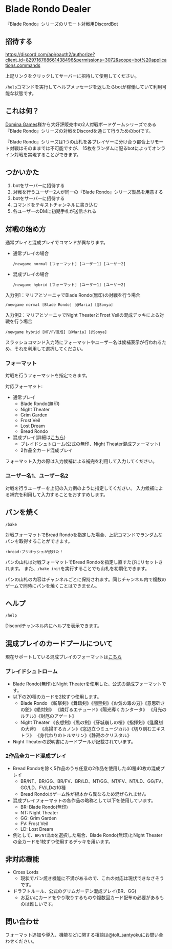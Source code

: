 # Blade Rondo Dealer
『Blade Rondo』シリーズのリモート対戦用DiscordBot

## 招待する
https://discord.com/api/oauth2/authorize?client_id=829716768661438496&permissions=3072&scope=bot%20applications.commands

上記リンクをクリックしてサーバーに招待して使用してください。

`/help`コマンドを実行してヘルプメッセージを返したらbotが稼働していて利用可能な状態です。

## これは何？
[Domina Games](https://www.dominagames.com/)様から大好評販売中の2人対戦ボードゲームシリーズである
『Blade Rondo』シリーズの対戦をDiscordを通じて行うためのbotです。

『Blade Rondo』シリーズは1つの山札を各プレイヤーに分け合う都合上リモート対戦はそのままでは不可能ですが、
15枚をランダムに配るbotによってオンライン対戦を実現することができます。


## つかいかた
1. botをサーバーに招待する
1. 対戦を行うユーザー2人が同一の『Blade Rondo』シリーズ製品を用意する
1. botをサーバーに招待する
1. コマンドをテキストチャンネルに書き込む
1. 各ユーザーのDMに初期手札が送信される

## 対戦の始め方
通常プレイと混成プレイでコマンドが異なります。

- 通常プレイの場合
  ```
  /newgame normal [フォーマット] [ユーザー1] [ユーザー2]
  ```
- 混成プレイの場合
  ```
  /newgame hybrid [フォーマット] [ユーザー1] [ユーザー2]
  ```

入力例1：マリアとソーニャでBlade Rondo(無印)の対戦を行う場合  
```
/newgame normal [Blade Rondo] [@Maria] [@Sonya]
```  
入力例2：マリアとソーニャでNight TheaterとFrost Veilの混成デッキによる対戦を行う場合  
```
/newgame hybrid [NT/FV混成] [@Maria] [@Sonya]
```  
スラッシュコマンド入力時にフォーマットやユーザー名は候補表示が行われるため、それを利用して選択してください。

### フォーマット
対戦を行うフォーマットを指定できます。

対応フォーマット: 
- 通常プレイ
  - Blade Rondo(無印)  
  - Night Theater  
  - Grim Garden  
  - Frost Veil  
  - Lost Dream  
  - Bread Rondo  
- 混成プレイ(詳細は[こちら](#混成プレイのカードプールについて))
  - ブレイドシュトローム(公式の無印、Night Theater混成フォーマット)  
  - 2作品全カード混成プレイ

フォーマット入力の際は入力候補による補完を利用して入力してください。
    
### ユーザー名1、ユーザー名2
対戦を行うユーザーを上記の入力例のように指定してください。
入力候補による補完を利用して入力することをおすすめします。

## パンを焼く
```
/bake
```
対戦フォーマットでBread Rondoを指定した場合、上記コマンドでランダムなパンを取得することができます。
```
:bread:ブリオッシュが焼けた！
```
パンの山札は対戦フォーマットでBread Rondoを指定し直すたびにリセットされます。
また、`/bake init`を実行することでも山札を初期化できます。

パンの山札の内容はチャンネルごとに保持されます。同じチャンネル内で複数のゲームで同時にパンを焼くことはできません。

## ヘルプ
```
/help
```
Discordチャンネル内にヘルプを表示できます。

## 混成プレイのカードプールについて
現在サポートしている混成プレイのフォーマットは[こちら](#フォーマット)
### ブレイドシュトローム
- Blade Rondo(無印)とNight Theaterを使用した、公式の混成フォーマットです。
- 以下の20種のカードを2枚ずつ使用します。
  - Blade Rondo
      《斬撃剣》《舞踏剣》《闇黒剣》《お気の毒の刃》《意思砕きの鉈》《絶対剣》
      《燐灯るエチュード》《陽光導くカンタータ》
      《月光のルチル》《封厄のアゲート》
  - Night Theater
      《夜想剣》《黒の剣》《牙城崩しの槍》《指揮剣》《逢魔刻の大斧》
      《高揚するカノン》《窓辺立つミュージカル》《切り刻むエキストラ》
      《身代わりのトルマリン》《静寂のクリスタル》
- Night Theaterの説明書にカードプールが記載されています。

### 2作品全カード混成プレイ
- Bread Rondoを除く5作品のうち任意の2作品を使用した40種40枚の混成プレイ
  - BR/NT、BR/GG、BR/FV、BR/LD、NT/GG、NT/FV、NT/LD、GG/FV、GG/LD、FV/LDの10種
  - Bread Rondoはゲーム性が根本から異なるため混ぜられません
- 混成プレイフォーマットの各作品の略称として以下を使用しています。
  - BR: Blade Rondo(無印)
  - NT: Night Theater
  - GG: Grim Garden
  - FV: Frost Veil
  - LD: Lost Dream
- 例として、`BR/NT混成`を選択した場合、Blade Rondo(無印)とNight Theaterの全カードを1枚ずつ使用するデッキを用います。


## 非対応機能
- Cross Lords
  - 現状でパン焼き機能に不満があるので、これの対応は現状できなさそうです。
- ドラフトルール、公式のグリムガーデン混成プレイ(BR、GG)
  - お互いにカードをやり取りするものや複数回カード配布の必要があるものは難しいです。
## 問い合わせ
フォーマット追加や導入、機能などに関する相談は[@tolt_santyoku](https://twitter.com/tolt_santyoku)にお問い合わせください。
